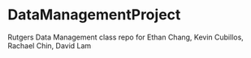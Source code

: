 # DataManagementProject
Rutgers Data Management class repo for Ethan Chang, Kevin Cubillos, Rachael Chin, David Lam
